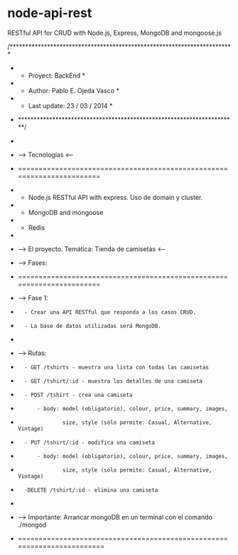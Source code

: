 node-api-rest
=============

RESTful API for CRUD with Node.js, Express, MongoDB and mongoose.js

/************************************************************************
* - Proyect: BackEnd                                                    *
* - Author: Pablo E. Ojeda Vasco                                        *
* - Last update: 23 / 03 / 2014                                         *
* **********************************************************************/
*

* --> Tecnologías <--
* =======================================================================
* - Node.js RESTful API with express. Uso de domain y cluster.
* - MongoDB and mongoose
* - Redis
* 

* --> El proyecto. Temática: Tienda de camisetas <--
* --> Fases:
* =======================================================================
* --> Fase 1: 
*       - Crear una API RESTful que responda a los casos CRUD.
*       - La base de datos utilizadas será MongoDB.
*       
* --> Rutas:
*       - GET /tshirts - muestra una lista con todas las camisetas
*       - GET /tshirt/:id - muestra los detalles de una camiseta
*       - POST /tshirt - crea una camiseta
*           - body: model (obligatorio), colour, price, summary, images,
*                   size, style (sólo permite: Casual, Alternative, Vintage)
*       - PUT /tshirt/:id - modifica una camiseta
*           - body: model (obligatorio), colour, price, summary, images,
*                   size, style (sólo permite: Casual, Alternative, Vintage)
*       -DELETE /tshirt/:id - elimina una camiseta
*       
* --> Importante: Arrancar mongoDB en un terminal con el comando ./mongod
* ========================================================================
